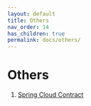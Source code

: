 ```yaml
---
layout: default
title: Others
nav_order: 14
has_children: true
permalink: docs/others/
---
```


# Others

1. [Spring Cloud Contract](https://spring.io/projects/spring-cloud-contract)
